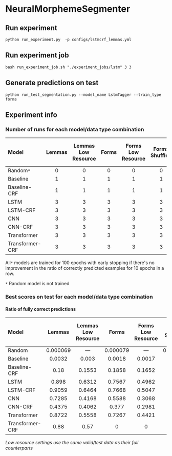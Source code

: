 # NeuralMorphemeSegmenter

## Run experiment
```
python run_experiment.py  -p configs/lstmcrf_lemmas.yml
```

## Run experiment job

```
bash run_experiment_job.sh "./experiment_jobs/lstm" 3 3
```
## Generate predictions on test

```
python run_test_segmentation.py --model_name LstmTagger --train_type forms
```
## Experiment info

### Number of runs for each model/data type combination


|Model|Lemmas|Lemmas Low Resource|Forms|Forms Low Resource|Forms Shuffled|Forms Shuffled Low Resource|
|:---|:---:|:---:|:---:|:---:|:---:|---:|
|Random`*`|0|0|0|0|0|0|
|Baseline|1|1|1|1|1|1|
|Baseline-CRF|1|1|1|1|1|1|
|LSTM|3|3|3|3|3|3|
|LSTM-CRF|3|3|3|3|3|3|
|CNN|3|3|3|3|3|3|
|CNN-CRF|3|3|3|3|3|3|
|Transformer|3|3|3|3|3|3|
|Transformer-CRF|3|3|3|3|3|3|

All`*` models are trained for 100 epochs with early stopping if there's no improvement
in the ratio of correctly predicted examples for 10 epochs in a row.

`*` Random model is not trained

### Best scores on test for each model/data type combination
#### Ratio of fully correct predictions
|Model|Lemmas|Lemmas Low Resource|Forms|Forms Low Resource|Forms Shuffled|Forms Shuffled Low Resource|
|:---|:---:|:---:|:---:|:---:|:---:|---:|
|Random|0.000069|—|0.000079|—|0.000178|—|
|Baseline|0.0032|0.003|0.0018|0.0017|0.0019|0.0019|
|Baseline-CRF|0.18|0.1553|0.1858|0.1652|0.1853|0.1907|
|LSTM|0.898|0.6312|0.7567|0.4962|0.9936|0.777|
|LSTM-CRF|0.9059|0.6464|0.7668|0.5047|0.9938|0.7874|
|CNN|0.7285|0.4168|0.5588|0.3068|0.8816|0.5555|
|CNN-CRF|0.4375|0.4062|0.377|0.2981|0.1741|0.4544|
|Transformer|0.8722|0.5558|0.7267|0.4421|0.9965|0.7475|
|Transformer-CRF|0.88|0.57|0|0|0.9969|0|

_Low resource settings use the same valid/test data as their full counterparts_ 